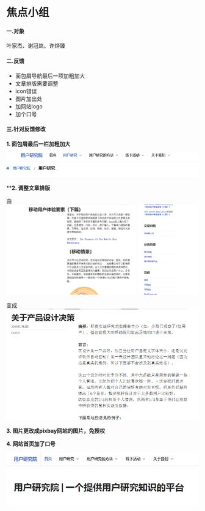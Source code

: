 # 焦点小组
#### 一.对象
叶家杰、谢冠岚、许烨臻

#### 二.反馈
- 面包屑导航最后一项加粗加大
- 文章排版需要调整
- icon错误
- 图片加出处
- 加网站logo
- 加个口号

#### 三.针对反馈修改
**1. 面包屑最后一栏加粗加大**

![mianbaoxie](https://github.com/KOUJII/website/blob/master/%E5%9B%BE%E7%89%87/%E9%9D%A2%E5%8C%85%E5%B1%91.PNG)

****2. 调整文章排版**

由![xianqian](https://github.com/KOUJII/website/blob/master/%E5%9B%BE%E7%89%87/%E4%BB%A5%E5%89%8D%E5%86%85%E9%A1%B5.jpg)

变成![paiban](https://github.com/KOUJII/website/blob/master/%E5%9B%BE%E7%89%87/%E6%96%87%E7%AB%A0.PNG)

**3. 图片更改成pixbay网站的图片，免授权**

**4. 网站首页加了口号**

![shouye](https://github.com/KOUJII/website/blob/master/%E5%9B%BE%E7%89%87/%E5%8F%A3%E5%8F%B7.PNG)
